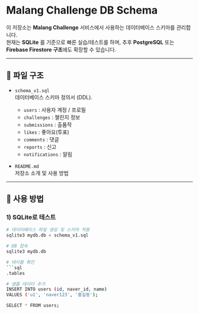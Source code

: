 # Malang Challenge DB Schema

이 저장소는 **Malang Challenge** 서비스에서 사용하는 데이터베이스 스키마를 관리합니다.  
현재는 **SQLite** 를 기준으로 빠른 실습/테스트를 하며, 추후 **PostgreSQL** 또는 **Firebase Firestore 구조**에도 확장할 수 있습니다.

---

## 📂 파일 구조
- `schema_v1.sql`  
  데이터베이스 스키마 정의서 (DDL).  
  - `users` : 사용자 계정 / 프로필
  - `challenges` : 챌린지 정보
  - `submissions` : 출품작
  - `likes` : 좋아요(투표)
  - `comments` : 댓글
  - `reports` : 신고
  - `notifications` : 알림  

- `README.md`  
  저장소 소개 및 사용 방법

---

## 🚀 사용 방법

### 1) SQLite로 테스트
```bash
# 데이터베이스 파일 생성 및 스키마 적용
sqlite3 mydb.db < schema_v1.sql

# DB 접속
sqlite3 mydb.db

# 테이블 확인
```sql
.tables

# 샘플 데이터 추가
INSERT INTO users (id, naver_id, name)
VALUES ('u1', 'naver123', '홍길동');

SELECT * FROM users;